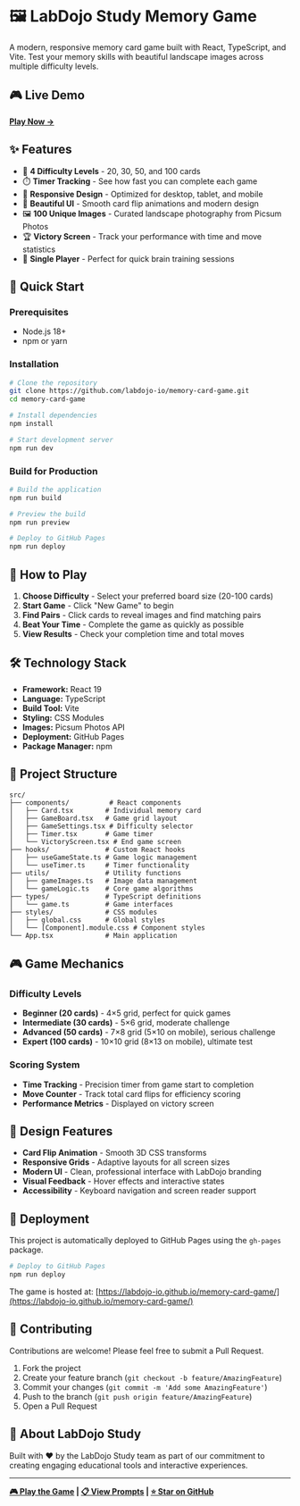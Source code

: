 # 🖼️ LabDojo Study Memory Game

A modern, responsive memory card game built with React, TypeScript, and Vite. Test your memory skills with beautiful landscape images across multiple difficulty levels.

## 🎮 Live Demo

**[Play Now →](https://labdojo-io.github.io/memory-card-game/)**

## ✨ Features

- 🧠 **4 Difficulty Levels** - 20, 30, 50, and 100 cards
- ⏱️ **Timer Tracking** - See how fast you can complete each game
- 📱 **Responsive Design** - Optimized for desktop, tablet, and mobile
- 🎨 **Beautiful UI** - Smooth card flip animations and modern design
- 🖼️ **100 Unique Images** - Curated landscape photography from Picsum Photos
- 🏆 **Victory Screen** - Track your performance with time and move statistics
- 🎯 **Single Player** - Perfect for quick brain training sessions

## 🚀 Quick Start

### Prerequisites
- Node.js 18+ 
- npm or yarn

### Installation

```bash
# Clone the repository
git clone https://github.com/labdojo-io/memory-card-game.git
cd memory-card-game

# Install dependencies
npm install

# Start development server
npm run dev
```

### Build for Production

```bash
# Build the application
npm run build

# Preview the build
npm run preview

# Deploy to GitHub Pages
npm run deploy
```

## 🎯 How to Play

1. **Choose Difficulty** - Select your preferred board size (20-100 cards)
2. **Start Game** - Click "New Game" to begin
3. **Find Pairs** - Click cards to reveal images and find matching pairs
4. **Beat Your Time** - Complete the game as quickly as possible
5. **View Results** - Check your completion time and total moves

## 🛠️ Technology Stack

- **Framework:** React 19
- **Language:** TypeScript
- **Build Tool:** Vite
- **Styling:** CSS Modules
- **Images:** Picsum Photos API
- **Deployment:** GitHub Pages
- **Package Manager:** npm

## 📁 Project Structure

```
src/
├── components/          # React components
│   ├── Card.tsx        # Individual memory card
│   ├── GameBoard.tsx   # Game grid layout
│   ├── GameSettings.tsx # Difficulty selector
│   ├── Timer.tsx       # Game timer
│   └── VictoryScreen.tsx # End game screen
├── hooks/              # Custom React hooks
│   ├── useGameState.ts # Game logic management
│   └── useTimer.ts     # Timer functionality
├── utils/              # Utility functions
│   ├── gameImages.ts   # Image data management
│   └── gameLogic.ts    # Core game algorithms
├── types/              # TypeScript definitions
│   └── game.ts         # Game interfaces
├── styles/             # CSS modules
│   ├── global.css      # Global styles
│   └── [Component].module.css # Component styles
└── App.tsx             # Main application
```

## 🎮 Game Mechanics

### Difficulty Levels
- **Beginner (20 cards)** - 4×5 grid, perfect for quick games
- **Intermediate (30 cards)** - 5×6 grid, moderate challenge
- **Advanced (50 cards)** - 7×8 grid (5×10 on mobile), serious challenge  
- **Expert (100 cards)** - 10×10 grid (8×13 on mobile), ultimate test

### Scoring System
- **Time Tracking** - Precision timer from game start to completion
- **Move Counter** - Track total card flips for efficiency scoring
- **Performance Metrics** - Displayed on victory screen

## 🎨 Design Features

- **Card Flip Animation** - Smooth 3D CSS transforms
- **Responsive Grids** - Adaptive layouts for all screen sizes
- **Modern UI** - Clean, professional interface with LabDojo branding
- **Visual Feedback** - Hover effects and interactive states
- **Accessibility** - Keyboard navigation and screen reader support

## 🚀 Deployment

This project is automatically deployed to GitHub Pages using the `gh-pages` package.

```bash
# Deploy to GitHub Pages
npm run deploy
```

The game is hosted at: [https://labdojo-io.github.io/memory-card-game/](https://labdojo-io.github.io/memory-card-game/)

## 🤝 Contributing

Contributions are welcome! Please feel free to submit a Pull Request.

1. Fork the project
2. Create your feature branch (`git checkout -b feature/AmazingFeature`)
3. Commit your changes (`git commit -m 'Add some AmazingFeature'`)
4. Push to the branch (`git push origin feature/AmazingFeature`)
5. Open a Pull Request


## 🏢 About LabDojo Study

Built with ❤️ by the LabDojo Study team as part of our commitment to creating engaging educational tools and interactive experiences.

---

**[🎮 Play the Game](https://labdojo-io.github.io/memory-card-game/) | [📋 View Prompts](prompts.md) | [⭐ Star on GitHub](https://github.com/labdojo-io/memory-card-game)**

